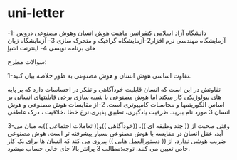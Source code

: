 # uni-letter
دانشگاه آزاد اسلامی
کنفرانس ماهیت هوش انسان وهوش مصنوعی
دروس :1-آزمایشگاه مهندسی نرم افزار2-آزمایشگاه گرافیک و متحرک سازی 3- آزمایشگاه زبان های برنامه نویسی 4- اینترنت اشیاِِ

سوالات مطرح:

1-تفاوت اساسی هوش انسان و هوش مصنوعی به طور خلاصه بیان کنید.

تفاوتش در این است که انسان قابلیت خودآگاهی و تفکر در احساسات  دارد که بر پایه های بیولوژیکی کار میکند اما هوش مصنوعی  با شبیه سازی برخی قابلیتهای انسانی بر اساس
الگوریتمها و محاسبات کامپیوتری است.
2-از مقایسات هوش مصنوعی و هوش انسان 3 مورد نام ببرید.
ظرفیت یادگیری، تطبیق پذیری،نرخ خطا ،خلاقیت ، درک عاطفی

3-وقتی صحبت از (( چند وظیفه ای ))، ((خودآگاهی ))و(( تعاملات اجتماعی ))به میان می آید،
عقل انسان در مقایسه با هوش مصنوعی بسیار پیشرفته تر است. هوش مصنوعی
ضریب هوشی ندارد، از (( دستورالعمل هایی )) پیروی می کند که انسان ها برای یک
کار خاص تعیین می کنند.
توجه:مطالب 3 پرانتز بالا جای خالی حساب میشود.
